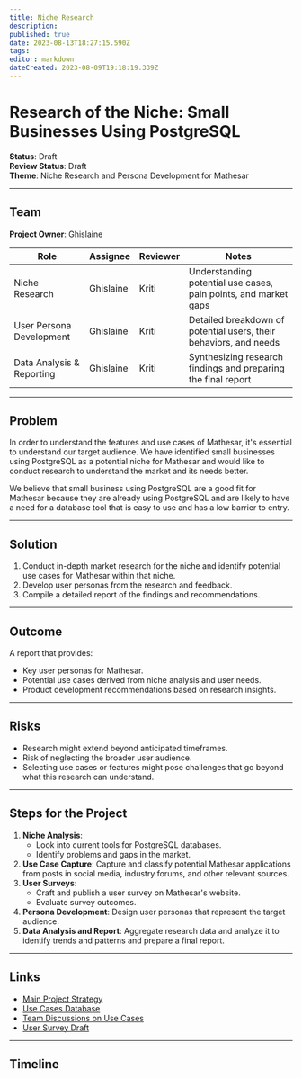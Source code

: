 ```yaml
---
title: Niche Research
description: 
published: true
date: 2023-08-13T18:27:15.590Z
tags: 
editor: markdown
dateCreated: 2023-08-09T19:18:19.339Z
---
```


# Research of the Niche: Small Businesses Using PostgreSQL

**Status**: Draft  
**Review Status**: Draft  
**Theme**: Niche Research and Persona Development for Mathesar

---

## Team

**Project Owner**: Ghislaine

| Role                        | Assignee     | Reviewer | Notes                                                        |
| --------------------------- | ------------ | -------- | ------------------------------------------------------------ |
| Niche Research             | Ghislaine    | Kriti    | Understanding potential use cases, pain points, and market gaps |
| User Persona Development    | Ghislaine    | Kriti    | Detailed breakdown of potential users, their behaviors, and needs |
| Data Analysis & Reporting   | Ghislaine    | Kriti    | Synthesizing research findings and preparing the final report |

---

## Problem

In order to understand the features and use cases of Mathesar, it's essential to understand our target audience. We have identified small businesses using PostgreSQL as a potential niche for Mathesar and would like to conduct research to understand the market and its needs better.

We believe that small business using PostgreSQL are a good fit for Mathesar because they are already using PostgreSQL and are likely to have a need for a database tool that is easy to use and has a low barrier to entry.

---

## Solution

1. Conduct in-depth market research for the niche and identify potential use cases for Mathesar within that niche.
2. Develop user personas from the research and feedback.
3. Compile a detailed report of the findings and recommendations.

---

## Outcome

A report that provides:

- Key user personas for Mathesar.
- Potential use cases derived from niche analysis and user needs.
- Product development recommendations based on research insights.

---

## Risks

- Research might extend beyond anticipated timeframes.
- Risk of neglecting the broader user audience.
- Selecting use cases or features might pose challenges that go beyond what this research can understand.

---

## Steps for the Project

1. **Niche Analysis**:
   - Look into current tools for PostgreSQL databases.
   - Identify problems and gaps in the market.
2. **Use Case Capture**: Capture and classify potential Mathesar applications from posts in social media, industry forums, and other relevant sources.
3. **User Surveys**:
   - Craft and publish a user survey on Mathesar's website.
   - Evaluate survey outcomes.
4. **Persona Development**: Design user personas that represent the target audience.
5. **Data Analysis and Report**: Aggregate research data and analyze it to identify trends and patterns and prepare a final report.

---

## Links

- [Main Project Strategy](https://hackmd.io/Ys9xfGZBTK-OaSCTrKPxNw)
- [Use Cases Database](https://internal.mathesar.org/db/mathesar_tables/14/)
- [Team Discussions on Use Cases](https://hackmd.io/zYChtLI2RSiSs8-61zN3Yw)
- [User Survey Draft](https://hackmd.io/NI4LU3GrQ62vl5_nyOa2LA)

---

## Timeline